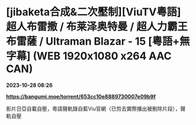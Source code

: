 # [jibaketa合成&二次壓制][ViuTV粵語]超人布雷撒 / 布莱泽奥特曼 / 超人力霸王布雷薩 / Ultraman Blazar - 15 [粵語+無字幕] (WEB 1920x1080 x264 AAC CAN)

**2023-10-28 08:26**

**https://bangumi.moe/torrent/653cc10e8889730007e09b9f**

影片日亞自載自壓，粵語聲軌錄自藍Viu官網（已剪去實際播出被刪除片段），聲軌自壓